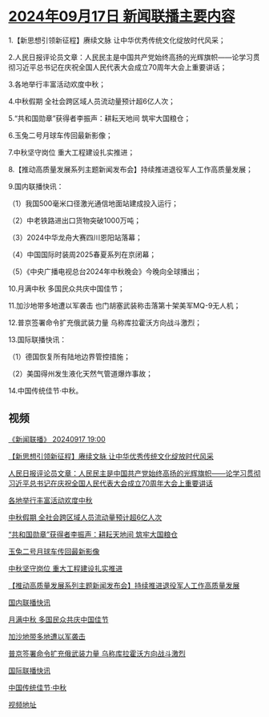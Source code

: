 # [2024年09月17日 新闻联播主要内容](https://tv.cctv.com/lm/xwlb/day/20240917.shtml)

1.【新思想引领新征程】赓续文脉 让中华优秀传统文化绽放时代风采；

2.人民日报评论员文章：人民民主是中国共产党始终高扬的光辉旗帜——论学习贯彻习近平总书记在庆祝全国人民代表大会成立70周年大会上重要讲话；

3.各地举行丰富活动欢度中秋；

4.中秋假期 全社会跨区域人员流动量预计超6亿人次；

5.“共和国勋章”获得者李振声：耕耘天地间 筑牢大国粮仓；

6.玉兔二号月球车传回最新影像；

7.中秋坚守岗位 重大工程建设扎实推进；

8.【推动高质量发展系列主题新闻发布会】持续推进退役军人工作高质量发展；

9.国内联播快讯：

（1）我国500毫米口径激光通信地面站建成投入运行；

（2）中老铁路进出口货物突破1000万吨；

（3）2024中华龙舟大赛四川恩阳站落幕；

（4）中国国际时装周2025春夏系列在京闭幕；

（5）《中央广播电视总台2024年中秋晚会》今晚向全球播出；

10.月满中秋 多国民众共庆中国佳节；

11.加沙地带多地遭以军袭击 也门胡塞武装称击落第十架美军MQ-9无人机；

12.普京签署命令扩充俄武装力量 乌称库拉霍沃方向战斗激烈；

13.国际联播快讯：

（1）德国恢复所有陆地边界管控措施；

（2）美国得州发生液化天然气管道爆炸事故；

14.中国传统佳节·中秋。

## 视频

[《新闻联播》 20240917 19:00](https://tv.cctv.com/2024/09/17/VIDEf1YBvc8TnovN3Bw4S7It240917.shtml)

[【新思想引领新征程】赓续文脉 让中华优秀传统文化绽放时代风采](https://tv.cctv.com/2024/09/17/VIDE6wohwvsGtwKSur7fbRe6240917.shtml)

[人民日报评论员文章：人民民主是中国共产党始终高扬的光辉旗帜——论学习贯彻习近平总书记在庆祝全国人民代表大会成立70周年大会上重要讲话](https://tv.cctv.com/2024/09/17/VIDEJ4SNJRaAkLy0aZO8jf5t240917.shtml)

[各地举行丰富活动欢度中秋](https://tv.cctv.com/2024/09/17/VIDESq5gbQMG35Jo6eJ1jEoK240917.shtml)

[中秋假期 全社会跨区域人员流动量预计超6亿人次](https://tv.cctv.com/2024/09/17/VIDE7edZYkt2r8F8MGTVVTi3240917.shtml)

[“共和国勋章”获得者李振声：耕耘天地间 筑牢大国粮仓](https://tv.cctv.com/2024/09/17/VIDEvzOF29MxQHSlj7qmy4FU240917.shtml)

[玉兔二号月球车传回最新影像](https://tv.cctv.com/2024/09/17/VIDE1zBhQUE3x77aHxnycTz2240917.shtml)

[中秋坚守岗位 重大工程建设扎实推进](https://tv.cctv.com/2024/09/17/VIDErXWQChMLeZsXuo7Xr4oq240917.shtml)

[【推动高质量发展系列主题新闻发布会】持续推进退役军人工作高质量发展](https://tv.cctv.com/2024/09/17/VIDEUPRjhkUYNoMgViPDamOy240917.shtml)

[国内联播快讯](https://tv.cctv.com/2024/09/17/VIDEw5YlDylvobthIEioGBja240917.shtml)

[月满中秋 多国民众共庆中国佳节](https://tv.cctv.com/2024/09/17/VIDEGByOoVVFCRGedXk7GhCx240917.shtml)

[加沙地带多地遭以军袭击](https://tv.cctv.com/2024/09/17/VIDErYfhtxD0O1T7ks0i9tQN240917.shtml)

[普京签署命令扩充俄武装力量 乌称库拉霍沃方向战斗激烈](https://tv.cctv.com/2024/09/17/VIDEavTbFykwaG3SnFQeJoph240917.shtml)

[国际联播快讯](https://tv.cctv.com/2024/09/17/VIDE7pO0eb6pEGvUrztn19b6240917.shtml)

[中国传统佳节·中秋](https://tv.cctv.com/2024/09/17/VIDEgvhfP7cLnl3r0A86Ewpm240917.shtml)

[视频地址](https://tv.cctv.com/lm/xwlb/day/20240917.shtml) 


